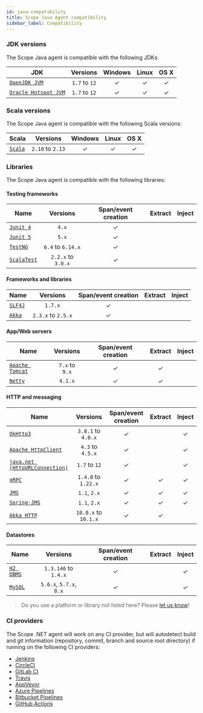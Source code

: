 ```yaml
---
id: java-compatibility
title: Scope Java Agent compatibility
sidebar_label: Compatibility
---
```


### JDK versions

The Scope Java agent is compatible with the following JDKs:

| JDK                | Versions   | Windows | Linux | OS X |
|--------------------|:----------:|:-------:|:-----:|:----:|
| [`OpenJDK JVM`](https://openjdk.java.net/)        | `1.7` to `12` |    ✓    |   ✓   |   ✓  |
| [`Oracle Hotspot JVM`](https://www.oracle.com/technetwork/java/javase/overview/index.html) | `1.7` to `12` |    ✓    |   ✓   |   ✓  |

### Scala versions

The Scope Java agent is compatible with the following Scala versions:

| Scala                | Versions   | Windows | Linux | OS X |
|--------------------|:----------:|:-------:|:-----:|:----:|
| [`Scala`](https://www.scala-lang.org/)        | `2.10` to `2.13` |    ✓    |   ✓   |   ✓  |

### Libraries

The Scope Java agent is compatible with the following libraries:

#### Testing frameworks

| Name    | Versions | Span/event creation | Extract | Inject |
|---------|:--------:|:-------------------:|:-------:|:------:|
| [`Junit 4`](https://junit.org/junit4/) | `4.x` |          ✓          |         |        |
| [`Junit 5`](https://junit.org/junit5/) | `5.x` |          ✓          |         |        |
| [`TestNG`](https://testng.org/) | `6.4` to `6.14.x` |          ✓          |         |        |
| [`ScalaTest`](http://www.scalatest.org/) | `2.2.x` to `3.0.x` |          ✓          |         |        |

#### Frameworks and libraries

| Name    | Versions | Span/event creation | Extract | Inject |
|---------|:--------:|:-------------------:|:-------:|:------:|
| [`SLF4J`](https://www.slf4j.org/) | `1.7.x` |          ✓          |         |        |
| [`Akka`](https://akka.io/) | `2.3.x` to `2.5.x` |          ✓          |         |        |

#### App/Web servers
| Name    | Versions | Span/event creation | Extract | Inject |
|---------|:--------:|:-------------------:|:-------:|:------:|
| [`Apache Tomcat`](http://tomcat.apache.org/) | `7.x` to `9.x` |          ✓          |     ✓    |                    |
| [`Netty`](https://netty.io/) | `4.1.x` |          ✓          |     ✓    |                    |

#### HTTP and messaging
| Name    | Versions | Span/event creation | Extract | Inject |
|---------|:--------:|:-------------------:|:-------:|:------:|
| [`OkHttp3`](https://square.github.io/okhttp/) | `3.8.1` to `4.0.x` |          ✓          |         |          ✓          |
| [`Apache HttpClient`](https://hc.apache.org/httpcomponents-client-4.5.x/index.html/) | `4.3` to `4.5.x` |          ✓          |         |          ✓          |
| [`java.net (HttpURLConnection)`](https://docs.oracle.com/javase/8/docs/api/java/net/HttpURLConnection.html) | `1.7` to `12` |          ✓          |         |          ✓          |
| [`gRPC`](https://grpc.io/) | `1.4.0` to `1.22.x` |          ✓          |    ✓     |          ✓          |
| [`JMS`](https://docs.oracle.com/javaee/6/tutorial/doc/bncdq.html) | `1.1`, `2.x` |          ✓          |    ✓     |          ✓          |
| [`Spring-JMS`](https://spring.io/guides/gs/messaging-jms/) | `1.1`, `2.x` |          ✓          |     ✓    |          ✓          |
| [`Akka HTTP`](https://doc.akka.io/docs/akka-http/current/index.html) | `10.0.x` to `10.1.x` |          ✓          |     ✓    |                    |

#### Datastores
| Name    | Versions | Span/event creation | Extract | Inject |
|---------|:--------:|:-------------------:|:-------:|:------:|
| [`H2 DBMS`](https://www.h2database.com/html/main.html) | `1.3.146` to `1.4.x` |          ✓          |         |          ✓          |
| [`MySQL`](https://www.h2database.com/html/main.html) | `5.6.x`, `5.7.x`, `8.x` |          ✓          |         |          ✓          |

> Do you use a platform or library not listed here? Please [let us know](https://home.undefinedlabs.com/goto/support)!

### CI providers

The Scope .NET agent will work on any CI provider, but will autodetect build and git information 
(repository, commit, branch and source root directory) if running on the following CI providers:

* [Jenkins](https://jenkins.io/)
* [CircleCI](https://circleci.com/)
* [GitLab CI](https://docs.gitlab.com/ee/ci/)
* [Travis](https://travis-ci.org/)
* [AppVeyor](https://www.appveyor.com/)
* [Azure Pipelines](https://azure.microsoft.com/en-us/services/devops/pipelines/)
* [Bitbucket Pipelines](https://bitbucket.org/product/features/pipelines)
* [GitHub Actions](https://github.com/features/actions)

